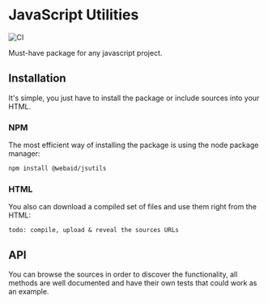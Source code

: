 JavaScript Utilities
=========

![CI](https://github.com/webaid/jsutils/actions/workflows/main.yml/badge.svg)

Must-have package for any javascript project.

## Installation

It's simple, you just have to install the package or include sources into your HTML.

### NPM

The most efficient way of installing the package is using the node package manager:

```bash
npm install @webaid/jsutils
```

### HTML

You also can download a compiled set of files and use them right from the HTML:

```
todo: compile, upload & reveal the sources URLs
```

## API

You can browse the sources in order to discover the functionality, all methods are well documented and have their own
tests that could work as an example.
